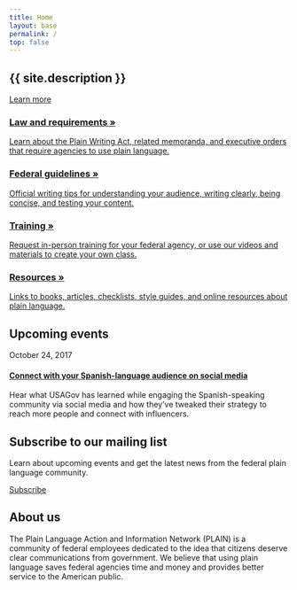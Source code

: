 ```yaml
---
title: Home
layout: base
permalink: /
top: false
---
```


<section class="usa-section home-hero bg-tan" markdown="0">
  <div class="usa-grid">
    <h1 class="mb4">{{ site.description }}</h1>
    <a class="usa-button usa-button-big usa-button-primary m0 no-print" href="{{ '/law/' | relative_url }}">Learn more</a>
  </div>
</section>

<section class="usa-section home-grid" markdown="0">
  <div class="usa-grid">
    <a href="{{ '/law/' | relative_url }}" class="usa-width-one-fourth mb4 md-pr3 lg-mb0 clearfix">
      <div class="icon-large"><i class="fa fa-gavel" aria-hidden="true"></i></div>
      <div class="overflow-hidden">
        <h3>Law and requirements »</h3>
        <p class="mt0">Learn about the Plain Writing Act, related memoranda, and executive orders that require agencies to use plain language.</p>
      </div>
    </a>
    <a href="{{ '/guidelines/' | relative_url }}" class="usa-width-one-fourth mb4 md-pr3 lg-mb0 clearfix">
      <div class="icon-large"><i class="fa fa-pencil" aria-hidden="true"></i></div>
      <div class="overflow-hidden">
        <h3>Federal guidelines »</h3>
        <p class="mt0">Official writing tips for understanding your audience, writing clearly, being concise, and testing your content.</p>
      </div>
    </a>
    <a href="{{ '/training/' | relative_url }}" class="usa-width-one-fourth mb4 md-pr3 md-mb0 clearfix">
      <div class="icon-large"><i class="fa fa-graduation-cap" aria-hidden="true"></i></div>
      <div class="overflow-hidden">
        <h3>Training »</h3>
        <p class="mt0">Request in-person training for your federal agency, or use our videos and materials to create your own class.</p>
      </div>
    </a>
    <a href="{{ '/resources/' | relative_url }}" class="usa-width-one-fourth mb4 md-pr3 md-mb0 clearfix">
      <div class="icon-large"><i class="fa fa-book" aria-hidden="true"></i></div>
      <div class="overflow-hidden">
        <h3>Resources »</h3>
        <p class="mt0">Links to books, articles, checklists, style guides, and online resources about plain language.</p>
      </div>
    </a>
  </div>
</section>

<section class="usa-section bg-tan home-law" markdown="0">
  <div class="usa-grid">
    <div class="usa-width-one-half mb4 mr0 md-mb0 sm-pr5 border-right border-tan">
      <h2 class="mt0 mb3">Upcoming events</h2>
      <p class="m0 h5 caps sans-serif">October 24, 2017</p>
      <h4 class="m0 h3"><a href="https://www.digitalgov.gov/event/connect-with-your-spanishlanguage-audience-on-social-media/" class="text-decoration-none">Connect with your Spanish-language audience on social media</a></h4>
      <p class="mb0">Hear what USAGov has learned while engaging the Spanish-speaking community via social media and how they’ve tweaked their strategy to reach more people and connect with influencers.</p>
    </div>
    <div class="usa-width-one-half md-px5">
      <h2 class="mt0">Subscribe to our mailing list</h2>
      <p>Learn about upcoming events and get the latest news from the federal plain language community.</p>
      <a class="usa-button usa-button-primary m0 nowrap" href="https://www.digitalgov.gov/communities/plain-language-community-of-practice/">Subscribe</a>
    </div>
  </div>
</section>

<section class="usa-section home-events" markdown="0">
  <div class="usa-grid">
    <h2 class="mt0">About us</h2>
    <p class="usa-font-lead">The Plain Language Action and Information Network (PLAIN) is a community of federal employees dedicated to the idea that citizens deserve clear communications from government. We believe that using plain language saves federal agencies time and money and provides better service to the American public.</p>
  </div>
</section>
